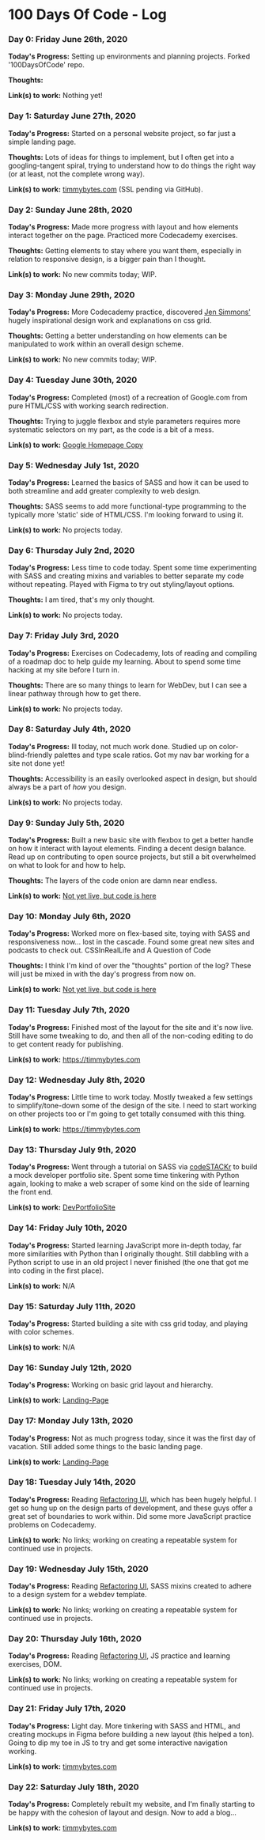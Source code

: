 # 100 Days Of Code - Log

### Day 0: Friday June 26th, 2020

**Today's Progress:** Setting up environments and planning projects. Forked '100DaysOfCode' repo.

**Thoughts:**

**Link(s) to work:**
Nothing yet!

### Day 1: Saturday June 27th, 2020

**Today's Progress:** Started on a personal website project, so far just a simple landing page.

**Thoughts:** Lots of ideas for things to implement, but I often
get into a googling-tangent spiral, trying to understand how to do
things the right way (or at least, not the complete wrong way).

**Link(s) to work:** [timmybytes.com](timmybytes.com) (SSL pending via GitHub).


### Day 2: Sunday June 28th, 2020

**Today's Progress:** Made more progress with layout and how elements interact together on the page. Practiced more Codecademy exercises.

**Thoughts:** Getting elements to stay where you want them, especially in relation to responsive design, is a bigger pain than I thought.

**Link(s) to work:** No new commits today; WIP.


### Day 3: Monday June 29th, 2020

**Today's Progress:** More Codecademy practice, discovered [Jen Simmons'](https://labs.jensimmons.com/) hugely inspirational design work and explanations on css grid.

**Thoughts:** Getting a better understanding on how elements can be manipulated to work within an overall design scheme.

**Link(s) to work:** No new commits today; WIP.


### Day 4: Tuesday June 30th, 2020

**Today's Progress:** Completed (most) of a recreation of Google.com from pure HTML/CSS with working search redirection.

**Thoughts:** Trying to juggle flexbox and style parameters requires more systematic selectors on my part, as the code is a bit of a mess.

**Link(s) to work:** [Google Homepage Copy](https://github.com/timmybytes/WebDevPractice/tree/master/Google_Homepage_Copy)


### Day 5: Wednesday July 1st, 2020

**Today's Progress:** Learned the basics of SASS and how it can be used to both streamline and add greater complexity to web design.

**Thoughts:** SASS seems to add more functional-type programming to the typically more 'static' side of HTML/CSS. I'm looking forward to using it.

**Link(s) to work:** No projects today.


### Day 6: Thursday July 2nd, 2020

**Today's Progress:** Less time to code today. Spent some time experimenting with SASS and creating mixins and variables to better separate my code without repeating. Played with Figma to try out styling/layout options.

**Thoughts:** I am tired, that's my only thought.

**Link(s) to work:** No projects today.


### Day 7: Friday July 3rd, 2020

**Today's Progress:** Exercises on Codecademy, lots of reading and compiling of a roadmap doc to help guide my learning. About to spend some time hacking at my site before I turn in.

**Thoughts:** There are so many things to learn for WebDev, but I can see a linear pathway through how to get there.

**Link(s) to work:** No projects today.


### Day 8: Saturday July 4th, 2020

**Today's Progress:** Ill today, not much work done. Studied up on color-blind-friendly palettes and type scale ratios. Got my nav bar working for a site not done yet!

**Thoughts:** Accessibility is an easily overlooked aspect in design, but should always be a part of *how* you design.

**Link(s) to work:** No projects today.


### Day 9: Sunday July 5th, 2020

**Today's Progress:** Built a new basic site with flexbox to get a better handle on how it interact with layout elements. Finding a decent design balance. Read up on contributing to open source projects, but still a bit overwhelmed on what to look for and how to help.

**Thoughts:** The layers of the code onion are damn near endless.

**Link(s) to work:** [Not yet live, but code is here](https://github.com/timmybytes/WebDevPractice/tree/master/flexbox_test)


### Day 10: Monday July 6th, 2020

**Today's Progress:** Worked more on flex-based site, toying with SASS and responsiveness now... lost in the cascade. Found some great new sites and podcasts to check out. CSSInRealLife and A Question of Code

**Thoughts:** I think I'm kind of over the "thoughts" portion of the log? These will just be mixed in with the day's progress from now on.

**Link(s) to work:** [Not yet live, but code is here](https://github.com/timmybytes/WebDevPractice/tree/master/flexbox_test)


### Day 11: Tuesday July 7th, 2020

**Today's Progress:** Finished most of the layout for the site and it's now live. Still have some tweaking to do, and then all of the non-coding editing to do to get content ready for publishing.

**Link(s) to work:** https://timmybytes.com


### Day 12: Wednesday July 8th, 2020

**Today's Progress:** Little time to work today. Mostly tweaked a few settings to simplify/tone-down some of the design of the site. I need to start working on other projects too or I'm going to get totally consumed with this thing.

**Link(s) to work:** https://timmybytes.com


### Day 13: Thursday July 9th, 2020

**Today's Progress:** Went through a tutorial on SASS via [codeSTACKr](https://www.youtube.com/watch?v=_a5j7KoflTs) to build a mock developer portfolio site. Spent some time tinkering with Python again, looking to make a web scraper of some kind on the side of learning the front end.

**Link(s) to work:** [DevPortfolioSite](https://github.com/timmybytes/WebDevPractice/tree/master/DevProfileSite)


### Day 14: Friday July 10th, 2020

**Today's Progress:** Started learning JavaScript more in-depth today, far more similarities with Python than I originally thought. Still dabbling with a Python script to use in an old project I never finished (the one that got me into coding in the first place).

**Link(s) to work:** N/A


### Day 15: Saturday July 11th, 2020

**Today's Progress:** Started building a site with css grid today, and playing with color schemes.

**Link(s) to work:** N/A


### Day 16: Sunday July 12th, 2020

**Today's Progress:** Working on basic grid layout and hierarchy.

**Link(s) to work:** [Landing-Page](https://github.com/timmybytes/WebDevPractice/tree/master/Landing-Page)


### Day 17: Monday July 13th, 2020

**Today's Progress:** Not as much progress today, since it was the first day of vacation. Still added some things to the basic landing page.

**Link(s) to work:** [Landing-Page](https://github.com/timmybytes/WebDevPractice/tree/master/Landing-Page)


### Day 18: Tuesday July 14th, 2020

**Today's Progress:** Reading [Refactoring UI](https://refactoringui.com/), which has been hugely helpful. I get so hung up on the design parts of development, and these guys offer a great set of boundaries to work within. Did some more JavaScript practice problems on Codecademy.

**Link(s) to work:** No links; working on creating a repeatable system for continued use in projects.


### Day 19: Wednesday July 15th, 2020

**Today's Progress:** Reading [Refactoring UI](https://refactoringui.com/), SASS mixins created to adhere to a design system for a webdev template.

**Link(s) to work:** No links; working on creating a repeatable system for continued use in projects.


### Day 20: Thursday July 16th, 2020

**Today's Progress:** Reading [Refactoring UI](https://refactoringui.com/), JS practice and learning exercises, DOM.

**Link(s) to work:** No links; working on creating a repeatable system for continued use in projects.


### Day 21: Friday July 17th, 2020

**Today's Progress:** Light day. More tinkering with SASS and HTML, and creating mockups in Figma before building a new layout (this helped a ton). Going to dip my toe in JS to try and get some interactive navigation working.

**Link(s) to work:** [timmybytes.com](https://timmybytes.com)


### Day 22: Saturday July 18th, 2020

**Today's Progress:** Completely rebuilt my website, and I'm finally starting to be happy with the cohesion of layout and design. Now to add a blog...

**Link(s) to work:** [timmybytes.com](https://timmybytes.com)
